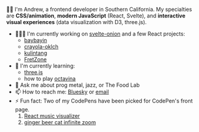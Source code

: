 <!--
**aqandrew/aqandrew** is a ✨ _special_ ✨ repository because its `README.md` (this file) appears on your GitHub profile.

Here are some ideas to get you started:

- 🔭 I'm currently working on ...
- 🌱 I'm currently learning ...
- 👯 I'm looking to collaborate on ...
- 🤔 I'm looking for help with ...
- 💬 Ask me about ...
- 📫 How to reach me: ...
- 😄 Pronouns: ...
- ⚡ Fun fact: ...
-->

👋🏽 I'm Andrew, a frontend developer in Southern California. My specialties are **CSS/animation**, **modern JavaScript** (React, Svelte), and **interactive visual experiences** (data visualization with D3, three.js).

- 👨🏽‍💻 I'm currently working on [svelte-onion](https://github.com/aqandrew/svelte-onion) and a few React projects:
  - [baybayin](https://github.com/aqandrew/baybayin)
  - [crayola-oklch](https://github.com/aqandrew/crayola-oklch)
  - [kulintang](https://github.com/aqandrew/kulintang)
  - [FretZone](https://fret.zone/)
- 🌱 I'm currently learning:
  - [three.js](https://threejs-journey.com/)
  - how to play [octavina](https://en.wikipedia.org/wiki/Octavina)
- 💬 Ask me about prog metal, jazz, or The Food Lab
- 📫 How to reach me: [Bluesky](https://bsky.app/profile/aqandrew.com) or [email](mailto:hi@aqandrew.com)
- ⚡ Fun fact: Two of my CodePens have been picked for CodePen's front page.
  1. [React music visualizer](https://codepen.io/aqandrew/pen/OJVNRgV)
  2. [ginger beer cat infinite zoom](https://codepen.io/aqandrew/pen/NWNzJNN)
